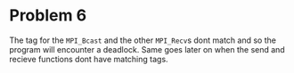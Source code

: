 # Problem 6
The tag for the `MPI_Bcast` and the other `MPI_Recv`s dont match and so the program will encounter a deadlock. Same goes later on when the send and recieve functions dont have matching tags.  